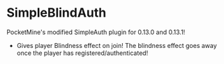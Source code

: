 # SimpleBlindAuth
PocketMine's modified SimpleAuth plugin for 0.13.0 and 0.13.1!

- Gives player Blindness effect on join! The blindness effect goes away once the player has registered/authenticated!
